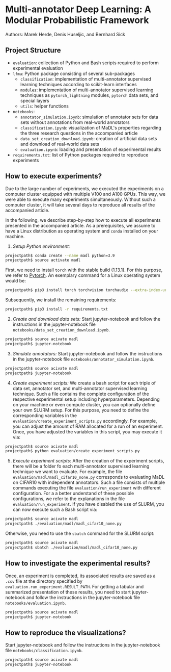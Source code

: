 # Multi-annotator Deep Learning: A Modular Probabilistic Framework

Authors: Marek Herde, Denis Huseljic, and Bernhard Sick

## Project Structure
- `evaluation`: collection of Python and Bash scripts required to perform experimental evaluation
- `lfma`: Python package consisting of several sub-packages
    - `classification`: implementation of multi-annotator supervised learning techniques according to scikit-learn 
       interfaces
    - `modules`: implementation of multi-annotator supervised learning techniques as `pytorch_lightning` modules,
      `pytorch` data sets, and special layers
    - `utils`: helper functions
- `notebooks`:
  - `annotator_simulation.ipynb`: simulation of annotator sets for data sets without annotations from real-world 
    annotators
  - `classification.ipynb`: visualization of MaDL's properties regarding the three research questions in the
    accompanied article
  - `data_set_creation_download.ipynb`: creation of artificial data sets and download of real-world data sets
  - `evaluation.ipynb`: loading and presentation of experimental results
- `requirements.txt`: list of Python packages required to reproduce experiments 

## How to execute experiments?
Due to the large number of experiments, we executed the experiments on a computer cluster equipped with multiple V100 
and A100 GPUs. This way, we were able to execute many experiments simultaneously. Without such a computer cluster, it
will take several days to reproduce all results of the accompanied article.

In the following, we describe step-by-step how to execute all experiments presented in the accompanied article. 
As a prerequisites, we assume to have a Linux distribution as operating system and `conda` installed on your machine.

1. _Setup Python environment:_
```bash
projectpath$ conda create --name madl python=3.9
projectpath$ source activate madl
```
First, we need to install `torch` with the stable build (1.13.1). For this purpose, we refer to 
[Pytorch](https://pytorch.org/). An exemplary command for a Linux operating system would be:
```bash
projectpath$ pip3 install torch torchvision torchaudio --extra-index-url https://download.pytorch.org/whl/cu116
```
Subsequently, we install the remaining requirements:
```bash
projectpath$ pip3 install -r requirements.txt
```
2. _Create and download data sets:_ Start jupyter-notebook and follow the instructions in the jupyter-notebook file
`notebooks/data_set_creation_download.ipynb`.
```bash
projectpath$ source acivate madl
projectpath$ jupyter-notebook
```
3. _Simulate annotators:_ Start jupyter-notebook and follow the instructions in the jupyter-notebook file 
`notebooks/annotator_simulation.ipynb`.
```bash
projectpath$ source acivate madl
projectpath$ jupyter-notebook
```
4. _Create experiment scripts:_ We create a bash script for each triple of data set, annotator set, and multi-annotator 
supervised learning technique. Such a file contains the complete configuration of the respective experimental setup 
including hyperparameters. Depending on your machine or even compute cluster, you can optionally define your own SLURM 
setup. For this purpose, you need to define the corresponding variables in the 
`evaluation/create_experiment_scripts.py` accordingly. For example, you can adjust the amount of RAM allocated for a 
run of an experiment. Once, you have adjusted the variables in this script, you may execute it via:
```bash
projectpath$ source acivate madl
projectpath$ python evaluation/create_experiment_scripts.py
```
5. _Execute experiment scripts:_ After the creation of the experiment scripts, there will be a folder fo each
multi-annotator supervised learning technique we want to evaluate. For example, the file 
`evaluation/madl/madl_cifar10_none.py` corresponds to evaluating MaDL on CIFAR10 with independent annotators. Such a 
file consists of multiple commands executing the file `evaluation/run_experiment` with different configuration. For a
a better understand of these possible configurations, we refer to the explanations in the file 
`evaluation/run_experiment`.
If you  have disabled the use of SLURM, you can now execute such a Bash script via:
```bash
projectpath$ source acivate madl
projectpath$ ./evaluation/madl/madl_cifar10_none.py
```
Otherwise, you need to use the `sbatch` command for the SLURM script:
```bash
projectpath$ source acivate madl
projectpath$ sbatch ./evaluation/madl/madl_cifar10_none.py
```

## How to investigate the experimental results?
Once, an experiment is completed, its associated results are saved as a `.csv` file at the directory specified by 
`evaluation.run_experiment.RESULT_PATH`. For getting a tabular and summarized presentation of these results, you need 
to start jupyter-notebook and follow the instructions in the jupyter-notebook file `notebooks/evaluation.ipynb`.
```bash
projectpath$ source acivate madl
projectpath$ jupyter-notebook
```

## How to reproduce the visualizations?
Start jupyter-notebook and follow the instructions in the jupyter-notebook file `notebooks/classification.ipynb`.
```bash
projectpath$ source acivate madl
projectpath$ jupyter-notebook
```

